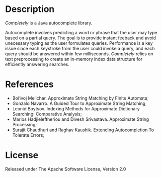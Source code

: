 # Description

*Completely* is a Java autocomplete library.

Autocomplete involves predicting a word or phrase that the user may type based on a partial query. The goal is to provide instant feeback and avoid unecessary typing as the user formulates queries. Performance is a key issue since each keystroke from the user could invoke a query, and each query should be answered within few milliseconds. *Completely* relies on text preprocessing to create an in-memory index data structure for efficiently answering searches.

# References

* Bořivoj Melichar. Approximate String Matching by Finite Automata;
* Gonzalo Navarro. A Guided Tour to Approximate String Matching;
* Leonid Boytsov. Indexing Methods for Approximate Dictionary Searching: Comparative Analysis;
* Marios Hadjieleftheriou and Divesh Srivastava. Approximate String Processing;
* Surajit Chaudhuri and Raghav Kaushik. Extending Autocompletion To Tolerate Errors;

# License

Released under The Apache Software License, Version 2.0
